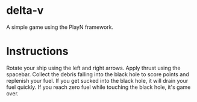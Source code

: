 delta-v
=======

A simple game using the PlayN framework.

Instructions
============

Rotate your ship using the left and right arrows.  Apply thrust using the spacebar.  Collect the debris falling into the
black hole to score points and replenish your fuel.  If you get sucked into the black hole, it will drain your fuel
quickly.  If you reach zero fuel while touching the black hole, it's game over.
